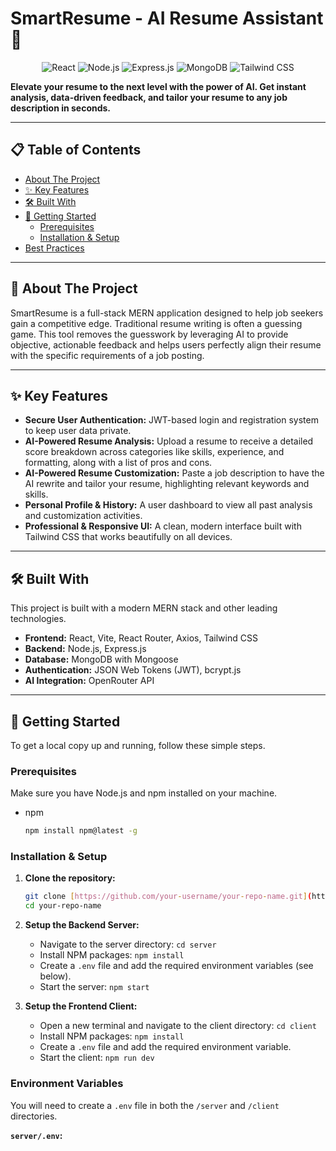 # SmartResume - AI Resume Assistant 🚀

<div align="center">

![React](https://img.shields.io/badge/React-20232A?style=for-the-badge&logo=react&logoColor=61DAFB)
![Node.js](https://img.shields.io/badge/Node.js-339933?style=for-the-badge&logo=nodedotjs&logoColor=white)
![Express.js](https://img.shields.io/badge/Express.js-000000?style=for-the-badge&logo=express&logoColor=white)
![MongoDB](https://img.shields.io/badge/MongoDB-47A248?style=for-the-badge&logo=mongodb&logoColor=white)
![Tailwind CSS](https://img.shields.io/badge/Tailwind_CSS-38B2AC?style=for-the-badge&logo=tailwind-css&logoColor=white)

</div>

**Elevate your resume to the next level with the power of AI. Get instant analysis, data-driven feedback, and tailor your resume to any job description in seconds.**

---

## 📋 Table of Contents

- [About The Project](#-about-the-project)
- [✨ Key Features](#-key-features)
- [🛠️ Built With](#️-built-with)
- [🚀 Getting Started](#-getting-started)
  - [Prerequisites](#prerequisites)
  - [Installation & Setup](#installation--setup)
- [Best Practices](#-best-practices)

---

## 📖 About The Project

SmartResume is a full-stack MERN application designed to help job seekers gain a competitive edge. Traditional resume writing is often a guessing game. This tool removes the guesswork by leveraging AI to provide objective, actionable feedback and helps users perfectly align their resume with the specific requirements of a job posting.

---

## ✨ Key Features

-   **Secure User Authentication:** JWT-based login and registration system to keep user data private.
-   **AI-Powered Resume Analysis:** Upload a resume to receive a detailed score breakdown across categories like skills, experience, and formatting, along with a list of pros and cons.
-   **AI-Powered Resume Customization:** Paste a job description to have the AI rewrite and tailor your resume, highlighting relevant keywords and skills.
-   **Personal Profile & History:** A user dashboard to view all past analysis and customization activities.
-   **Professional & Responsive UI:** A clean, modern interface built with Tailwind CSS that works beautifully on all devices.

---

## 🛠️ Built With

This project is built with a modern MERN stack and other leading technologies.

-   **Frontend:** React, Vite, React Router, Axios, Tailwind CSS
-   **Backend:** Node.js, Express.js
-   **Database:** MongoDB with Mongoose
-   **Authentication:** JSON Web Tokens (JWT), bcrypt.js
-   **AI Integration:** OpenRouter API

---

## 🚀 Getting Started

To get a local copy up and running, follow these simple steps.

### Prerequisites

Make sure you have Node.js and npm installed on your machine.
* npm
    ```sh
    npm install npm@latest -g
    ```

### Installation & Setup

1.  **Clone the repository:**
    ```bash
    git clone [https://github.com/your-username/your-repo-name.git](https://github.com/aaditya0004/smart-resume-app.git)
    cd your-repo-name
    ```

2.  **Setup the Backend Server:**
    - Navigate to the server directory: `cd server`
    - Install NPM packages: `npm install`
    - Create a `.env` file and add the required environment variables (see below).
    - Start the server: `npm start`

3.  **Setup the Frontend Client:**
    - Open a new terminal and navigate to the client directory: `cd client`
    - Install NPM packages: `npm install`
    - Create a `.env` file and add the required environment variable.
    - Start the client: `npm run dev`

### Environment Variables

You will need to create a `.env` file in both the `/server` and `/client` directories.

**`server/.env`:**